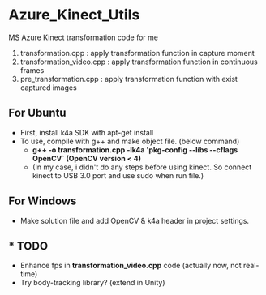 # Azure_Kinect_Utils
MS Azure Kinect transformation code for me

1. transformation.cpp : apply transformation function in capture moment
2. transformation_video.cpp : apply transformation function in continuous frames
3. pre_transformation.cpp : apply transformation function with exist captured images


## For Ubuntu
+ First, install k4a SDK with apt-get install
+ To use, compile with g++ and make object file. (below command)
  + **g++ -o <file name> transformation.cpp -lk4a 'pkg-config --libs --cflags OpenCV` (OpenCV version < 4)**
  + (In my case, i didn't do any steps before using kinect. So connect kinect to USB 3.0 port and use sudo when run file.)


## For Windows
+ Make solution file and add OpenCV & k4a header in project settings.

## * TODO
+ Enhance fps in **transformation_video.cpp** code (actually now, not real-time)
+ Try body-tracking library? (extend in Unity)
